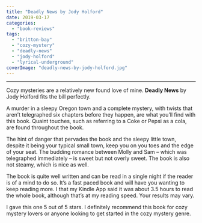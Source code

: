 ```yaml
---
title: "Deadly News by Jody Holford"
date: 2019-03-17
categories: 
  - "book-reviews"
tags: 
  - "britton-bay"
  - "cozy-mystery"
  - "deadly-news"
  - "jody-holford"
  - "lyrical-underground"
coverImage: "deadly-news-by-jody-holford.jpg"
---
```


* * *

Cozy mysteries are a relatively new found love of mine. **Deadly News** by Jody Holford fits the bill perfectly.

A murder in a sleepy Oregon town and a complete mystery, with twists that aren’t telegraphed six chapters before they happen, are what you’ll find with this book. Quaint touches, such as referring to a Coke or Pepsi as a cola, are found throughout the book.

The hint of danger that pervades the book and the sleepy little town, despite it being your typical small town, keep you on you toes and the edge of your seat. The budding romance between Molly and Sam – which was telegraphed immediately – is sweet but not overly sweet. The book is also not steamy, which is nice as well.

The book is quite well written and can be read in a single night if the reader is of a mind to do so. It’s a fast paced book and will have you wanting to keep reading more. I that my Kindle App said it was about 3.5 hours to read the whole book, although that’s at my reading speed. Your results may vary.

I gave this one 5 out of 5 stars. I definitely recommend this book for cozy mystery lovers or anyone looking to get started in the cozy mystery genre.
